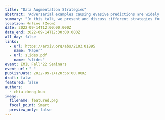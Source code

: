 ```yaml
---
title: "Data Augmentation Strategies"
abstract: "Adversarial examples causing evasive predictions are widely used to evaluate and improve the robustness of machine learning models. However, current studies focus on supervised learning tasks, relying on the ground-truth data label, a targeted objective, or supervision from a trained classifier. In this paper, we propose a framework of generating adversarial examples for unsupervised models and demonstrate novel applications to data augmentation. Our framework exploits a mutual information neural estimator as an information-theoretic similarity measure to generate adversarial examples without supervision. We propose a new MinMax algorithm with provable convergence guarantees for efficient generation of unsupervised adversarial examples. Our framework can also be extended to supervised adversarial examples. When using unsupervised adversarial examples as a simple plug-in data augmentation tool for model retraining, significant improvements are consistently observed across different unsupervised tasks and datasets, including data reconstruction, representation learning, and contrastive learning. Our results show novel methods and considerable advantages in studying and improving unsupervised machine learning via adversarial examples."
summary: "In this talk, we present and discuss different strategies for data augmentation."
location: Online (Zoom)
date: 2022-09-14T12:00:00.000Z
date_end: 2022-09-14T12:30:00.000Z
all_day: false
links:
  - url: https://arxiv.org/abs/2103.01895
    name: "Paper"
  - url: slides.pdf
    name: "slides"
event: EMIL Fall'22 Seminars
event_url: " "
publishDate: 2022-09-14T20:56:00.000Z
draft: false
featured: false
authors:
  - chia-cheng-kuo
image:
  filename: featured.png
  focal_point: Smart
  preview_only: false
---
```


